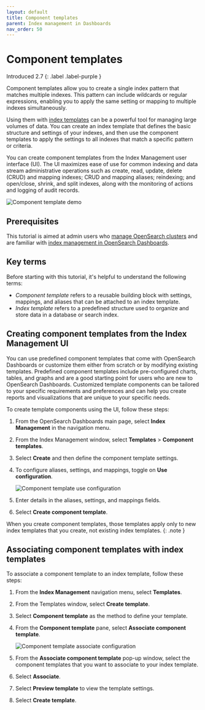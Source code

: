 ```yaml
---
layout: default
title: Component templates
parent: Index management in Dashboards
nav_order: 50
---
```


# Component templates
Introduced 2.7
{: .label .label-purple }

Component templates allow you to create a single index pattern that matches multiple indexes. This pattern can include wildcards or regular expressions, enabling you to apply the same setting or mapping to multiple indexes simultaneously.

Using them with [index templates]({{site.url}}{{site.baseurl}}/im-plugin/index-templates/) can be a powerful tool for managing large volumes of data. You can create an index template that defines the basic structure and settings of your indexes, and then use the component templates to apply the settings to all indexes that match a specific pattern or criteria.

You can create component templates from the Index Management user interface (UI). The UI maximizes ease of use for common indexing and data stream administrative operations such as create, read, update, delete (CRUD) and mapping indexes; CRUD and mapping aliases; reindexing; and open/close, shrink, and split indexes, along with the monitoring of actions and logging of audit records. 

![Component template demo]({{site.url}}{{site.baseurl}}/images/admin-ui-index/component.gif)

## Prerequisites

This tutorial is aimed at admin users who [manage OpenSearch clusters]({{site.url}}{{site.baseurl}}/tuning-your-cluster/cluster/) and are familiar with [index management in OpenSearch Dashboards]({{site.url}}{{site.baseurl}}/dashboards/im-dashboards/index/).

## Key terms

Before starting with this tutorial, it's helpful to understand the following terms:

- *Component template* refers to a reusable building block with settings, mappings, and aliases that can be attached to an index template.
- *Index template* refers to a predefined structure used to organize and store data in a database or search index.

## Creating component templates from the Index Management UI

You can use predefined component templates that come with OpenSearch Dashboards or customize them either from scratch or by modifying existing templates. Predefined component templates include pre-configured charts, tables, and graphs and are a good starting point for users who are new to OpenSearch Dashboards. Customized template components can be tailored to your specific requirements and preferences and can help you create reports and visualizations that are unique to your specific needs.  

To create template components using the UI, follow these steps:

1. From the OpenSearch Dashboards main page, select **Index Management** in the navigation menu.
1. From the Index Management window, select **Templates** > **Component templates**.
1. Select **Create** and then define the component template settings. 
1. To configure aliases, settings, and mappings, toggle on **Use configuration**. 

    ![Component template use configuration]({{site.url}}{{site.baseurl}}/images/admin-ui-index/component_use_config.png)

1. Enter details in the aliases, settings, and mappings fields.
1. Select **Create component template**.

When you create component templates, those templates apply only to new index templates that you create, not existing index templates.
{: .note }

## Associating component templates with index templates

To associate a component template to an index template, follow these steps:  

1. From the **Index Management** navigation menu, select **Templates**.
1. From the Templates window, select **Create template**.
1. Select **Component template** as the method to define your template.
1. From the **Component template** pane, select **Associate component template**.

    ![Component template associate configuration]({{site.url}}{{site.baseurl}}/images/admin-ui-index/associate_component.png)

1. From the **Associate component template** pop-up window, select the component templates that you want to associate to your index template.
1. Select **Associate**.
1. Select **Preview template** to view the template settings.
1. Select **Create template**.